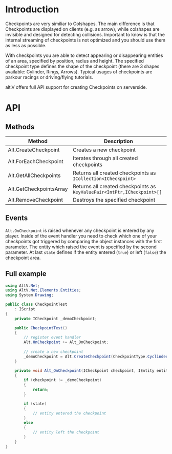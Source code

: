 # Introduction
Checkpoints are very similiar to Colshapes. The main difference is that Checkpoints are displayed on clients (e.g. as arrow), while colshapes are invisible and designed for detecting collisions. Important to know is that the internal streaming of checkpoints is not optimized and you should use them as less as possible.

With checkpoints you are able to detect appearing or disappearing entities of an area, specified by position, radius and height.
The specified checkpoint type defines the shape of the checkpoint (there are 3 shapes available: Cylinder, Rings, Arrows). Typical usages of checkpoints are parkour racings or driving/flying tutorials.

alt:V offers full API support for creating Checkpoints on serverside.

# API
## Methods

Method | Description
-------|------------
Alt.CreateCheckpoint | Creates a new checkpoint
Alt.ForEachCheckpoint | Iterates through all created checkpoints
Alt.GetAllCheckpoints | Returns all created checkpoints as `ICollection<ICheckpoint>`
Alt.GetCheckpointsArray | Returns all created checkpoints as `KeyValuePair<IntPtr,ICheckpoint>[]`
Alt.RemoveCheckpoint | Destroys the specified checkpoint

## Events
`Alt.OnCheckpoint` is raised whenever any checkpoint is entered by any player.
Inside of the event handler you need to check which one of your checkpoints got triggered by comparing the object instances with the first parameter.
The entity which raised the event is specified by the second parameter.
At last `state` defines if the entity entered (`true`) or left (`false`) the checkpoint area.

## Full example
```cs
using AltV.Net;
using AltV.Net.Elements.Entities;
using System.Drawing;

public class CheckpointTest
    : IScript
{
    private ICheckpoint _demoCheckpoint;

    public CheckpointTest()
    {
        // register event handler
        Alt.OnCheckpoint += Alt_OnCheckpoint;
        
        // create a new checkpoint
        _demoCheckpoint = Alt.CreateCheckpoint(CheckpointType.Cyclinder, new Position(), 1.5f, 2f, Color.Yellow);
    }

    private void Alt_OnCheckpoint(ICheckpoint checkpoint, IEntity entity, bool state)
    {
        if (checkpoint != _demoCheckpoint)
        {
            return;
        }

        if (state)
        {
            // entity entered the checkpoint
        }
        else
        {
            // entity left the checkpoint
        }
    }
}
```
